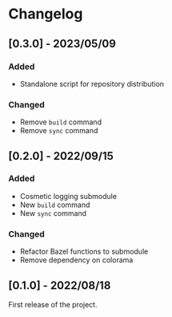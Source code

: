 # Changelog

## [0.3.0] - 2023/05/09

### Added

- Standalone script for repository distribution

### Changed

- Remove `build` command
- Remove `sync` command

## [0.2.0] - 2022/09/15

### Added

- Cosmetic logging submodule
- New `build` command
- New `sync` command

### Changed

- Refactor Bazel functions to submodule
- Remove dependency on colorama

## [0.1.0] - 2022/08/18

First release of the project.
